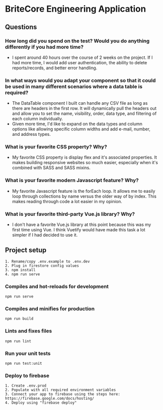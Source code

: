 # BriteCore Engineering Application

## Questions

### How long did you spend on the test? Would you do anything differently if you had more time?

- I spent around 40 hours over the course of 2 weeks on the project. If I had more time, I would add user authentication, the ability to delete reports/records, and better error handling.

### In what ways would you adapt your component so that it could be used in many different scenarios where a data table is required?

- The DataTable component I built can handle any CSV file as long as there are headers in the first row. It will dynamically pull the headers out and allow you to set the name, visibility, order, data type, and filtering of each column individually.
- Given more time, I'd like to expand on the data types and column options like allowing specific column widths and add e-mail, number, and address types.

### What is your favorite CSS property? Why?

- My favorite CSS property is display flex and it's associated properties. It makes building responsive websites so much easier, especially when it's combined with SASS and SASS mixins.

### What is your favorite modern Javascript feature? Why?

- My favorite Javascript feature is the forEach loop. It allows me to easily loop through collections by name versus the older way of by index. This makes reading through code a lot easier in my opinion.

### What is your favorite third-party Vue.js library? Why?

- I don't have a favorite Vue.js library at this point because this was my first time using Vue. I think Vuetify would have made this task a lot simpler if I had decided to use it.

## Project setup

```
1. Rename/copy .env.example to .env.dev
2. Plug in firestore config values
3. npm install
4. npm run serve
```

### Compiles and hot-reloads for development

```
npm run serve
```

### Compiles and minifies for production

```
npm run build
```

### Lints and fixes files

```
npm run lint
```

### Run your unit tests

```
npm run test:unit
```

### Deploy to firebase

```
1. Create .env.prod
2. Populate with all required environment variables
3. Connect your app to firebase using the steps here: https://firebase.google.com/docs/hosting/
4. Deploy using "firebase deploy"
```
